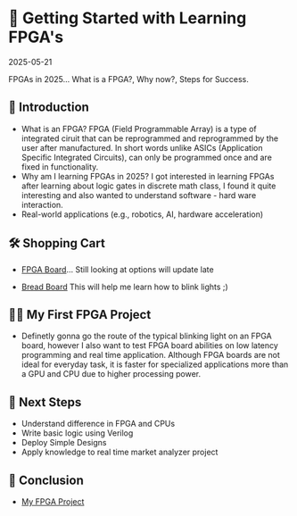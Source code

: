 # 📘 Getting Started with Learning FPGA's

<time id="post-date">2025-05-21</time>

<p id="post-excerpt">
FPGAs in 2025... What is a FPGA?, Why now?, Steps for Success.
</p>

## 🧭 Introduction
- What is an FPGA?
  FPGA (Field Programmable Array) is a type of integrated ciruit that can be reprogrammed and reprogrammed by the user after manufactured.
  In short words unlike ASICs (Application Specific Integrated Circuits), can only be programmed once and are fixed in functionality. 
- Why am I learning FPGAs in 2025?
  I got interested in learning FPGAs after learning about logic gates in discrete math class, I found it quite interesting and also wanted to understand software - hard  ware interaction.
- Real-world applications (e.g., robotics, AI, hardware acceleration)


## 🛠️ Shopping Cart
- [FPGA Board](https://digilent.com/shop/products/fpga-boards/?srsltid=AfmBOoqUEWD-ByfBFJ1EVhbASfBf-DqCViV65xdYZo-2hyxeh1PNL0Cq)... Still looking at options will update  late

- [Bread Board](https://www.amazon.com/ELEGOO-Breadboard-Solderless-Breadboards-Electronics/dp/B0CYPVMK9J?source=ps-sl-shoppingads-lpcontext&ref_=fplfs&psc=1&smid=A2WWHQ25ENKVJ1&gQT=1) This will help me learn how to blink lights ;)


## 👨‍💻 My First FPGA Project
- Definetly gonna go the route of the typical blinking light on an FPGA board, however I also want to test FPGA board abilities on low latency programming and real time  application. Although FPGA boards are not ideal for everyday task, it is faster for specialized applications more than a GPU and CPU due to higher processing power.

## 🚀 Next Steps
- Understand difference in FPGA and CPUs
- Write basic logic using Verilog
- Deploy Simple Designs
- Apply knowledge to real time market analyzer project

## 📝 Conclusion
- [My FPGA Project](https://github.com/Btylrob/FPGA-Accelerated-Market-Feed-Parser)
